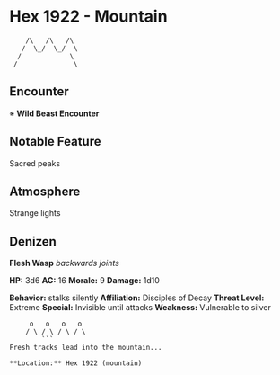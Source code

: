 # Hex 1922 - Mountain
```
    /\   /\   /\
   /  \_/  \_/  \
  /            \
 /              \
```

## Encounter

※ **Wild Beast Encounter**

## Notable Feature

Sacred peaks

## Atmosphere

Strange lights

## Denizen

**Flesh Wasp**
*backwards joints*

**HP:** 3d6 **AC:** 16 **Morale:** 9
**Damage:** 1d10

**Behavior:** stalks silently
**Affiliation:** Disciples of Decay
**Threat Level:** Extreme
**Special:** Invisible until attacks
**Weakness:** Vulnerable to silver

```
     o   o   o   o
    / \ / \ / \ / \
        ```
Fresh tracks lead into the mountain...

**Location:** Hex 1922 (mountain)
